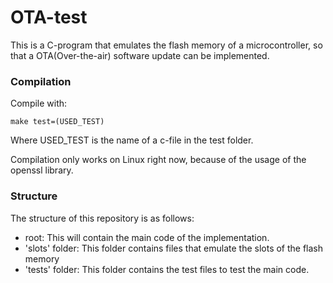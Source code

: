 # OTA-test
This is a C-program that emulates the flash memory of a microcontroller, so that a OTA(Over-the-air) software update can be implemented. 

### Compilation
Compile with:
```
make test=(USED_TEST)
```
Where USED_TEST is the name of a c-file in the test folder.

Compilation only works on Linux right now, because of the usage of the openssl library.

### Structure
The structure of this repository is as follows:
* root: This will contain the main code of the implementation.
* 'slots' folder: This folder contains files that emulate the slots of the flash memory
* 'tests' folder: This folder contains the test files to test the main code.
